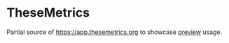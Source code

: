 # TheseMetrics

Partial source of https://app.thesemetrics.org to showcase [preview](https://github.com/vuedx/preview) usage.

